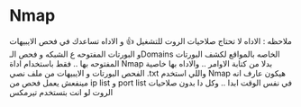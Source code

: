 # Nmap
ملاحظه : الاداه لا تحتاج صلاحيات الروت للتشغيل 👍  و الاداه تساعدك في فحص الايبيهات و البورتات المفتوحه ع الشبكه و فحص الـDomains الخاصه بالمواقع لكشف البورتات المفتوحه بها .. فقط باستخدام اداة Nmap بدلا من كتابة الاوامر .. والاداه بها خاصية الفحص البورتات و الايبيهات من ملف نصي .txt واللي استخدم Nmap هيكون عارف انه مينفعش يعمل فحص من ip list و port list في نفس الوقت ابدا .. وكل دا بدون صلاحيات الروت لو انت بتستخدم تيرمكس
